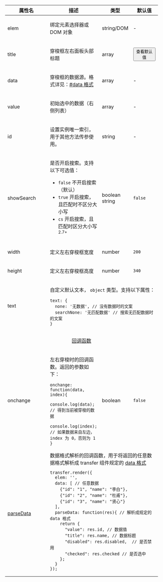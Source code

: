 <table class="layui-table">
  <colgroup>
    <col width="150">
    <col>
    <col width="100">
    <col width="100">
  </colgroup>
  <thead>
    <tr>
      <th>属性名</th>
      <th>描述</th>
      <th>类型</th>
      <th>默认值</th>
    </tr> 
  </thead>
  <tbody>
    <tr>
<td>elem</td>
<td>
  
绑定元素选择器或 DOM 对象

</td>
<td>string/DOM</td>
<td>-</td>
    </tr>
    <tr>
<td>title</td>
<td>
  
穿梭框左右面板头部标题

</td>
<td>array</td>
<td>

<button class="layui-btn layui-btn-sm layui-btn-primary" lay-layer="{
  title: 'title 属性默认值',
  content: '<div>title: [\'列表一\',\'列表二\']</div>'
}">查看默认值</button>

</td>
    </tr>
    <tr>
<td>data</td>
<td>
  
穿梭框的数据源。格式详见：[#data 格式](#options.data)

</td>
<td>array</td>
<td>-</td>
    </tr>
    <tr>
<td>value</td>
<td>
  
初始选中的数据（右侧列表）

</td>
<td>array</td>
<td>-</td>
    </tr>
    <tr>
<td>id</td>
<td>
  
设置实例唯一索引，用于其他方法传参使用。

</td>
<td>string</td>
<td>-</td>
    </tr>
    <tr>
<td>showSearch</td>
<td>
  
是否开启搜索。支持以下可选值：

- `false` 不开启搜索（默认）
- `true` 开启搜索，且匹配时不区分大小写
- `cs` 开启搜索，且匹配时区分大小写 <sup>2.7+</sup>

</td>
<td>boolean<br>string</td>
<td>

`false`

</td>
    </tr>
    <tr>
<td>width</td>
<td>
  
定义左右穿梭框宽度

</td>
<td>number</td>
<td>

`200`

</td>
    </tr>
    <tr>
<td>height</td>
<td>
  
定义左右穿梭框高度

</td>
<td>number</td>
<td>

`340`

</td>
    </tr>
    <tr>
<td>text</td>
<td colspan="3">
  
自定义默认文本， `object` 类型。支持以下属性：

```
text: {
  none: '无数据', // 没有数据时的文案
  searchNone: '无匹配数据' // 搜索无匹配数据时的文案
} 
```

</td>
    </tr>
    <tr>
<td colspan="4" style="text-align: center"> 


<div id="options.callback" class="ws-anchor" style="pointer-events: auto;">

[回调函数](#options.callback)

</div>

</td>
    </tr>
    <tr>
<td>onchange</td>
<td>
  
左右穿梭时的回调函数。返回的参数如下：

```
onchange: function(data, index){
  console.log(data); // 得到当前被穿梭的数据
  console.log(index); // 如果数据来自左边，index 为 0，否则为 1
}
```

</td>
<td>boolean</td>
<td>

`false`

</td>
    </tr>
    <tr>
<td>
  
[parseData](#options.parseData)

</td>
<td colspan="3">
  
<div id="options.parseData" class="ws-anchor">
数据格式解析的回调函数，用于将返回的任意数据格式解析成 transfer 组件规定的 <a href="#options.data" style="pointer-events: auto;">data 格式</a>
</div>

```
transfer.render({
  elem: '',
  data: [ // 任意数据
    {"id": "1", "name": "李白"},
    {"id": "2", "name": "杜甫"},
    {"id": "3", "name": "贤心"}
  ],
  parseData: function(res){ // 解析成规定的 data 格式
    return {
      "value": res.id, // 数据值
      "title": res.name, // 数据标题
      "disabled": res.disabled,  // 是否禁用
      "checked": res.checked // 是否选中
    };
  }
});
```

</td>
    </tr>
  </tbody>
</table>